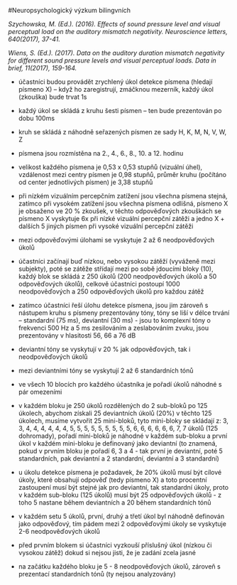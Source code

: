 #Neuropsychologický výzkum bilingvních

*Szychowska, M. (Ed.). (2016). Effects of sound pressure level and visual perceptual load on the auditory mismatch negativity. Neuroscience letters, 640(2017), 37-41.*

*Wiens, S. (Ed.). (2017). Data on the auditory duration mismatch negativity for different sound pressure levels and visual perceptual loads. Data in brief, 11(2017), 159-164.*


-	účastníci budou provádět zrychlený úkol detekce písmena (hledají písmeno X) – když ho zaregistrují, zmáčknou mezerník, každý úkol (zkouška) bude trvat 1s
-	každý úkol se skládá z kruhu šesti písmen – ten bude prezentován po dobu 100ms
-	kruh se skládá z náhodně seřazených písmen ze sady H, K, M, N, V, W, Z
-	písmena jsou rozmístěna na 2., 4., 6., 8., 10. a 12. hodinu 
-	velikost každého písmena je 0,53 x 0,53 stupňů (vizuální úhel), vzdálenost mezi centry písmen je 0,98 stupňů, průměr kruhu (počítáno od center jednotlivých písmen) je 3,38 stupňů 
-	při nízkém vizuálním percepčním zatížení jsou všechna písmena stejná, zatímco při vysokém zatížení jsou všechna písmena odlišná, písmeno X je obsaženo ve 20 % zkoušek, v těchto odpověďových zkouškách se písmeno X vyskytuje 6x  při nízké vizuální percepční zátěži a jedno X + dalších 5 jiných písmen při vysoké vizuální percepční zátěži 
-	mezi odpověďovými úlohami se vyskytuje 2 až 6 neodpověďových úkolů  
-	účastníci začínají buď nízkou, nebo vysokou zátěží (vyváženě mezi subjekty), poté se zátěže střídají mezi po sobě jdoucími bloky (10), každý blok se skládá z 250 úkolů (200 neodpověďových úkolů a 50 odpověďových úkolů), celkově účastníci postoupí 1000 neodpověďových a 250 odpověďových úkolů pro každou zátěž  

-	zatímco účastníci řeší úlohu detekce písmena, jsou jim zároveň s nástupem kruhu s písmeny prezentovány tóny, tóny se liší v délce trvání – standardní (75 ms), deviantní (30 ms) - jsou to komplexní tóny o frekvenci 500 Hz a 5 ms zesilováním a zeslabováním zvuku, jsou prezentovány v hlasitosti 56, 66 a 76 dB
-	deviantní tóny se vyskytují v 20 % jak odpověďových, tak i neodpověďových úkolů 
-	mezi deviantními tóny se vyskytují 2 až 6 standardních tónů  

-	ve všech 10 blocích pro každého účastníka je pořadí úkolů náhodné s pár omezeními
-	v každém bloku je 250 úkolů rozdělených do 2 sub-bloků po 125 úkolech, abychom získali 25 deviantních úkolů (20%) v těchto 125 úkolech, musíme vytvořit 25 mini-bloků, tyto mini-bloky se skládají z: 3, 3, 4, 4, 4, 4, 4, 4, 5, 5, 5, 5, 5, 5, 5, 5, 5, 6, 6, 6, 6, 6, 6, 7, 7 úkolů (125 dohromady), pořadí mini-bloků je náhodné v každém sub-bloku a první úkol v každém mini-bloku je definovaný jako deviantní (to znamená, pokud v prvním bloku je pořadí 6, 3 a 4 - tak první je deviantní, poté 5 standardních, pak deviantní a 2 standardní, deviantní a 3 standardní) 
-	u úkolu detekce písmena je požadavek, že 20% úkolů musí být cílové úkoly, které obsahují odpověď (tedy písmeno X) a toto procentní zastoupení musí být stejné jak pro deviantní, tak standardní úkoly, proto v každém sub-bloku (125 úkolů) musí být 25 odpověďových úkolů - z toho 5 nastane během deviantních a 20 během standardních tónů 

-	v každém setu 5 úkolů, první, druhý a třetí úkol byl náhodně definován jako odpověďový, tím pádem mezi 2 odpověďovými úkoly se vyskytuje 2-6  neodpověďových úkolů 

-	před prvním blokem si účastníci vyzkouší příslušný úkol (nízkou či vysokou zátěž) dokud si nejsou jisti, že je zadání zcela jasné 
-	na začátku každého bloku je 5 - 8 neodpověďových úkolů, zároveň s prezentací standardních tónů (ty nejsou analyzovány)        

